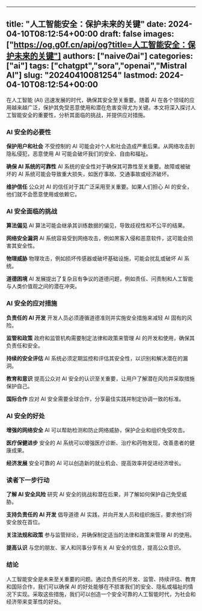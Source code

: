 
---
title: "人工智能安全：保护未来的关键"
date: 2024-04-10T08:12:54+00:00
draft: false
images: ["https://og.g0f.cn/api/og?title=人工智能安全：保护未来的关键"]
authors: ["naiveのai"]
categories: ["ai"]
tags: ["chatgpt","sora","openai","Mistral AI"]
slug: "20240410081254"
lastmod: 2024-04-10T08:12:54+00:00
---
在人工智能 (AI) 迅速发展的时代，确保其安全至关重要。随着 AI 在各个领域的应用越来越广泛，保护其免受恶意使用和潜在危害变得尤为关键。本文将深入探讨人工智能安全的重要性，分析其面临的挑战，并提供应对措施。

### AI 安全的必要性

**保护用户和社会**
不受控制的 AI 可能会对个人和社会造成严重后果。从网络攻击到隐私侵犯，恶意使用 AI 可能会破坏我们的安全、自由和福祉。

**确保 AI 系统的可靠性**
AI 系统的安全性对于确保其可靠性至关重要。故障或被破坏的 AI 系统可能会导致重大损失，如医疗事故、交通事故或经济破坏。

**维护信任**
公众对 AI 的信任对于其广泛采用至关重要。如果人们担心 AI 的安全，他们就不会愿意使用或依赖它。

### AI 安全面临的挑战

**算法偏见**
AI 算法可能会继承其训练数据的偏见，导致歧视性和不公平的结果。

**网络安全漏洞**
AI 系统容易受到网络攻击，例如黑客入侵和恶意软件，这可能会损害其安全性。

**物理威胁**
物理攻击，例如损坏传感器或破坏基础设施，可能会扰乱或破坏 AI 系统。

**道德困境**
AI 发展提出了复杂且有争议的道德问题，例如责任、问责制和人工智能与人类价值观之间的潜在冲突。

### AI 安全的应对措施

**负责任的 AI 开发**
开发人员必须遵循道德准则并实施安全措施来减轻 AI 固有的风险。

**监管和政策**
政府和监管机构需要制定法律和政策来管理 AI 的开发和使用，确保其负责任和安全。

**持续的安全评估**
AI 系统必须定期监控和评估其安全性，以识别和解决潜在的漏洞。

**教育和意识**
提高公众对 AI 安全的认识至关重要，让用户了解潜在风险并采取措施保护自己。

**国际合作**
应对 AI 安全需要全球合作，分享最佳实践并制定协调一致的标准。

### AI 安全的好处

**增强的网络安全**
AI 可以帮助检测和防止网络威胁，保护企业和组织免受攻击。

**医疗保健进步**
安全的 AI 系统可以增强医疗诊断、治疗和药物发现，改善患者的健康成果。

**经济发展**
安全可靠的 AI 可以创造新的就业机会、提高效率并促进经济增长。

### 读者下一步行动

**了解 AI 安全风险**
研究 AI 安全的挑战和潜在后果，并了解如何保护自己免受威胁。

**支持负责任的 AI 开发**
倡导道德 AI 实践，并向开发人员和组织施压，要求他们将安全放在首位。

**关注法规和政策**
参与监管辩论，并确保制定适当的法律和政策来管理 AI 的使用。

**提高认识**
与您的朋友、家人和同事分享有关 AI 安全的信息，提高公众意识。

### 结论

人工智能安全是未来至关重要的问题。通过负责任的开发、监管、持续评估、教育和国际合作，我们可以确保 AI 的好处能够在不损害我们的安全、隐私或福祉的情况下实现。采取这些措施，我们可以创造一个安全可靠的人工智能时代，为社会和经济带来变革性的好处。